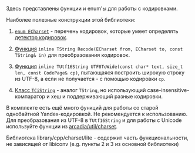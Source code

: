 Здесь представлены функции и enum'ы для работы с кодировками.

Наиболее полезные конструкции этой библиотеки:
1. [`enum ECharset`](https://a.yandex-team.ru/arc/trunk/arcadia/library/cpp/charset/doccodes.h) - перечень кодировок, которые умеет определять [детектор кодировок](https://a.yandex-team.ru/arc/trunk/arcadia/kernel/recshell/recshell.h?rev=8268697#L56).
2. [Функция](https://a.yandex-team.ru/arc/trunk/arcadia/library/cpp/charset/recyr.hh?rev=r6888372#L137) `inline TString Recode(ECharset from, ECharset to, const TString& in)` для преобразования кодировок.
3. [Функция](https://a.yandex-team.ru/arc/trunk/arcadia/library/cpp/charset/wide.h?rev=r6888372#L277) `inline TUtf16String UTF8ToWide(const char* text, size_t len, const CodePage& cp)`, пытающаяся построить широкую строку из UTF-8, а если не получается - с помощью кодировки `cp`.

3. [Класс `TCiString`](https://a.yandex-team.ru/arc/trunk/arcadia/library/cpp/charset/ci_string.h) - аналог `TString`, но использующий case-insensitive-компаратор и хеш и поддерживающий разные кодировки.

В комплекте есть ещё много функций для работы со старой однобайтной Yandex-кодировкой. Не рекомендуется к использованию. Для преобразования из UTF-8 в `TUtf16String` и для работы с Unicode используйте функции из [arcadia/util/charset](https://a.yandex-team.ru/arc/trunk/arcadia/util/charset).

Библиотека library/cpp/charset/lite - содержит часть функциональности, не зависящей от libiconv (e.g. пункты 2 и 3 из основной библиотеки)
